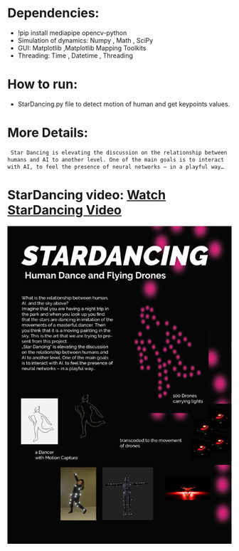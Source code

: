 # Dependencies:

- !pip install mediapipe opencv-python
- Simulation of dynamics:
 Numpy
, Math
, SciPy
- GUI:
 Matplotlib
 ,Matplotlib Mapping Toolkits
- Threading:
 Time
, Datetime
, Threading


# How to run:
- StarDancing.py file  to detect motion of human and get keypoints values.


# More Details:

``` Imagine that you are having a night trip in the park and when you look up you find that the stars are dancing in imitation of the movements of a masterful dancer. Then you think that it is a moving painting in the sky.
 Star Dancing is elevating the discussion on the relationship between humans and AI to another level. One of the main goals is to interact with AI, to feel the presence of neural networks – in a playful way…
```
# StarDancing video:    [Watch StarDancing Video ](https://vimeo.com/637615941) 




![alt text](https://github.com/alsheabi/StarDancing/blob/main/Pictures/211019_stardancing.jpg)

